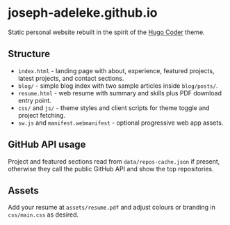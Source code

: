 ﻿# joseph-adeleke.github.io

Static personal website rebuilt in the spirit of the [Hugo Coder](https://github.com/luizdepra/hugo-coder) theme.

## Structure

- `index.html` - landing page with about, experience, featured projects, latest projects, and contact sections.
- `blog/` - simple blog index with two sample articles inside `blog/posts/`.
- `resume.html` - web resume with summary and skills plus PDF download entry point.
- `css/` and `js/` - theme styles and client scripts for theme toggle and project fetching.
- `sw.js` and `manifest.webmanifest` - optional progressive web app assets.

## GitHub API usage

Project and featured sections read from `data/repos-cache.json` if present, otherwise they call the public GitHub API and show the top repositories.

## Assets

Add your resume at `assets/resume.pdf` and adjust colours or branding in `css/main.css` as desired.



